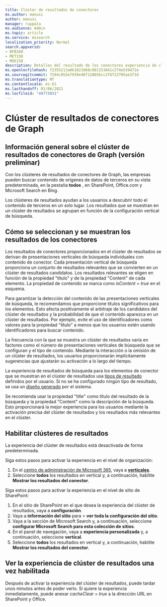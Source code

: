 ```yaml
---
title: Clúster de resultados de conectores
ms.author: manusi
author: manusi
manager: ruppala
ms.audience: Admin
ms.topic: article
ms.service: mssearch
localization_priority: Normal
search.appverid:
- BFB160
- MET150
- MOE150
description: Detalles del resultado de los conectores experiencia de clúster
ms.openlocfilehash: f2355213a0b1821968c801153841c274e539d72e
ms.sourcegitcommit: 7294c953e7939e48f128656cc2f8f22705ae3f3d
ms.translationtype: MT
ms.contentlocale: es-ES
ms.lasthandoff: 01/06/2021
ms.locfileid: "49773031"
---
```

# <a name="graph-connectors-result-cluster"></a>Clúster de resultados de conectores de Graph

## <a name="overview-of-the-graph-connectors-result-cluster-preview"></a>Información general sobre el clúster de resultados de conectores de Graph (versión preliminar)  

Con los clústeres de resultados de conectores de Graph, las empresas pueden buscar contenido de orígenes de datos de terceros en su vista predeterminada, en la pestaña **todos** , en SharePoint, Office.com y Microsoft Search en Bing.

Los clústeres de resultados ayudan a los usuarios a descubrir todo el contenido de terceros en un solo lugar. Los resultados que se muestran en un clúster de resultados se agrupan en función de la configuración vertical de búsqueda.

## <a name="how-connector-results-are-selected-and-displayed"></a>Cómo se seleccionan y se muestran los resultados de los conectores

Los resultados de conectores proporcionados en el clúster de resultados se derivan de presentaciones verticales de búsqueda individuales con contenido de conector. Cada presentación vertical de búsqueda proporciona un conjunto de resultados relevantes que se convierten en un clúster de resultados candidatos. Los resultados relevantes se eligen en función de la propiedad "título" y de la propiedad "Content" de cada elemento. La propiedad de contenido se marca como *isContent = true* en el esquema.

Para garantizar la detección del contenido de las presentaciones verticales de búsqueda, le recomendamos que proporcione títulos significativos para los elementos. Esto afecta positivamente el arbitraje de los candidatos del clúster de resultados y la probabilidad de que el contenido aparezca en un clúster de resultados. Por ejemplo, evite el uso de identificadores como valores para la propiedad "título" a menos que los usuarios estén usando identificadores para buscar contenido.

La frecuencia con la que se muestra un clúster de resultados varía en factores como el número de presentaciones verticales de búsqueda que se configuran y el tipo de contenido. Mediante la interacción o la omisión de un clúster de resultados, los usuarios proporcionarán implícitamente sugerencias que ajustarán su activación a lo largo del tiempo.

La experiencia de resultados de búsqueda para los elementos de conector que se muestran en el clúster de resultados usa [tipos de resultado](https://docs.microsoft.com/microsoftsearch/customize-search-page#create-your-own-result-type) definidos por el usuario. Si no se ha configurado ningún tipo de resultado, se usa un [diseño generado](https://docs.microsoft.com/microsoftsearch/customize-search-page#default-search-result-layout) por el sistema. 

Se recomienda usar la propiedad "title" como título del resultado de la búsqueda y la propiedad "Content" como la descripción de la búsqueda. Esto proporcionará la mejor experiencia para los usuarios mediante la activación precisa del clúster de resultados y los resultados más relevantes en el clúster. 

## <a name="enable-result-clusters"></a>Habilitar clústeres de resultados
  
La experiencia del clúster de resultados está desactivada de forma predeterminada.  

Siga estos pasos para activar la experiencia en el nivel de organización:

1. En el [centro de administración de Microsoft 365](https://admin.microsoft.com), vaya a [**verticales**](https://admin.microsoft.com/Adminportal/Home#/MicrosoftSearch/verticals).
2. Seleccione **todos** los resultados en vertical y, a continuación, habilite **Mostrar los resultados del conector**. 


Siga estos pasos para activar la experiencia en el nivel de sitio de SharePoint:

1. En el sitio de SharePoint en el que desea la experiencia del clúster de resultados, vaya a **configuración**.
2. Vaya a **información del sitio** para > **ver toda la configuración del sitio**.
3. Vaya a la sección de Microsoft Search y, a continuación, seleccione **configurar Microsoft Search para esta colección de sitios**.
4. En el panel de navegación, vaya a **experiencia personalizada** y, a continuación, seleccione **vertical**.
5. Seleccione **todos** los resultados en vertical y, a continuación, habilite **Mostrar los resultados del conector**.

## <a name="view-the-result-cluster-experience-after-it-is-enabled"></a>Ver la experiencia de clúster de resultados una vez habilitada

Después de activar la experiencia del clúster de resultados, puede tardar unos minutos antes de poder verlo. Si quiere la experiencia inmediatamente, puede anexar *cacheClear = true* a la dirección URL en SharePoint y Office.
